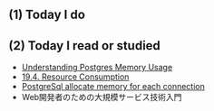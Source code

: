 ## (1) Today I do

## (2) Today I read or studied

- [Understanding Postgres Memory Usage](https://www.postgresql.org/message-id/04e301d1fee9%24537ab200%24fa701600%24%40JetBrains.com)
- [19.4. Resource Consumption](https://www.postgresql.org/docs/current/static/runtime-config-resource.html)
- [PostgreSql allocate memory for each connection](https://dba.stackexchange.com/questions/49317/postgresql-allocate-memory-for-each-connection)
- Web開発者のための大規模サービス技術入門

